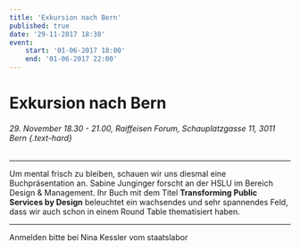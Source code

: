 ```yaml
---
title: 'Exkursion nach Bern'
published: true
date: '29-11-2017 18:30'
event:
    start: '01-06-2017 18:00'
    end: '01-06-2017 22:00'
---
```


# Exkursion nach Bern

###### 29. November 18.30 - 21.00, Raiffeisen Forum, Schauplatzgasse 11, 3011 Bern {.text-hard}

---

Um mental frisch zu bleiben, schauen wir uns diesmal eine Buchpräsentation an. Sabine Junginger forscht an der HSLU im Bereich Design & Management. Ihr Buch mit dem Titel **Transforming Public Services by Design** beleuchtet ein wachsendes und sehr spannendes Feld, dass wir auch schon in einem Round Table thematisiert haben. 

---

Anmelden bitte bei Nina Kessler vom staatslabor